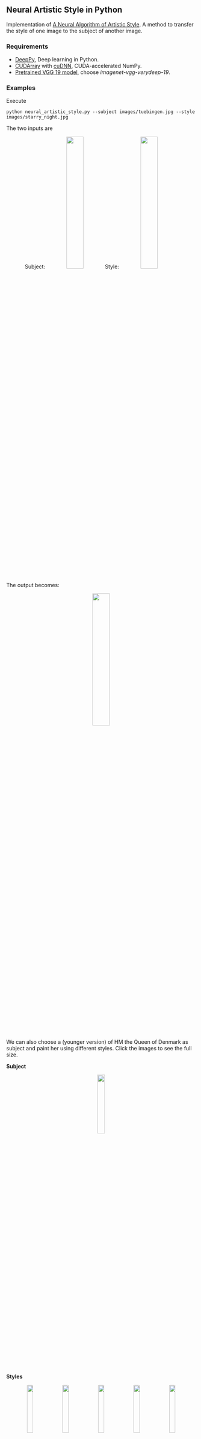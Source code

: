 ## Neural Artistic Style in Python

Implementation of [A Neural Algorithm of Artistic Style](http://arxiv.org/abs/1508.06576). A method to transfer the style of one image to the subject of another image.


### Requirements
 - [DeepPy](http://github.com/andersbll/deeppy), Deep learning in Python.
 - [CUDArray](http://github.com/andersbll/cudarray) with [cuDNN](https://developer.nvidia.com/cudnn), CUDA-accelerated NumPy.
 - [Pretrained VGG 19 model](http://www.vlfeat.org/matconvnet/pretrained), choose *imagenet-vgg-verydeep-19*.


### Examples
Execute

    python neural_artistic_style.py --subject images/tuebingen.jpg --style images/starry_night.jpg

The two inputs are

<p align="center">
Subject:
<img src="https://github.com/andersbll/neural_artistic_style/blob/master/images/tuebingen.jpg?raw=true" width="30%"/>
Style:
<img src="https://github.com/andersbll/neural_artistic_style/blob/master/images/starry_night.jpg?raw=true" width="30%"/>
</p>

The output becomes:
<p align="center">
<img src="https://github.com/andersbll/neural_artistic_style/blob/master/images/tuebingen-starry_night.jpg?raw=true" width="30%"/>
</p>

We can also choose a (younger version) of HM the Queen of Denmark as subject and paint her using different styles. Click the images to see the full size.

**Subject**
<p align="center">
<img src="https://github.com/andersbll/neural_artistic_style/blob/master/images/margrethe.jpg?raw=true" width="20%"/>
</p>

**Styles**
<p align="center">
<img src="https://github.com/andersbll/neural_artistic_style/blob/master/images/lundstroem.jpg?raw=true" width="18%"/>
<img src="https://github.com/andersbll/neural_artistic_style/blob/master/images/donelli.jpg?raw=true" width="18%"/>
<img src="https://github.com/andersbll/neural_artistic_style/blob/master/images/picasso.jpg?raw=true" width="18%"/>
<img src="https://github.com/andersbll/neural_artistic_style/blob/master/images/groening.jpg?raw=true" width="18%"/>
<img src="https://github.com/andersbll/neural_artistic_style/blob/master/images/skrik.jpg?raw=true" width="18%"/>
</p>

**Outputs**
<p align="center">
<img src="https://github.com/andersbll/neural_artistic_style/blob/master/images/margrethe_lundstroem.jpg?raw=true" width="18%"/>
<img src="https://github.com/andersbll/neural_artistic_style/blob/master/images/margrethe_donelli.jpg?raw=true" width="18%"/>
<img src="https://github.com/andersbll/neural_artistic_style/blob/master/images/margrethe_picasso.jpg?raw=true" width="18%"/>
<img src="https://github.com/andersbll/neural_artistic_style/blob/master/images/margrethe_groening.jpg?raw=true" width="18%"/>
<img src="https://github.com/andersbll/neural_artistic_style/blob/master/images/margrethe_skrik.jpg?raw=true" width="18%"/>
</p>


### Help
List command line options with

    python neural_artistic_style.py --help
